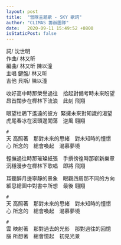```yaml
---
layout: post
title:  "營隊主題歌 - SKY 歌詞"
author: "CLIMAS 籌辦團隊"
date:   2020-09-11 15:49:52 +0800
isStaticPost: false
---
```


<div class="alert alert-info">
  詞/ 沈世明<br>
  作曲/ 林又昕<br>
  編曲/ 林又昕 陳以潼<br>
  主唱 鍵盤/ 林又昕<br>
  吉他 貝斯/ 陳以潼
</div>

收好高中時那榮譽過往　拾起對備考時未來盼望  
昂首闊步在椰林下流浪　此刻 飛翔  

眼望杜鵑下遙遠的彼方  緊擁未來對知識的渴望  
虎尾春冰在溪頭邊闖蕩　逆風 翱翔  

`#`  
天 高照著　那對未來的思緒　對未知時的憧憬  
心 所念的　總會喚起　渴慕夢境
<br>

輕撫過往時那璀璨紙張　手撰徬徨時那嶄新樂章  
沉穩漫步在椰林下歌唱　即將 飛翔
<br>

耳聽醉月邊寧靜的景象　眼觀四周那不同的方向  
細思總圖中對書中所想　最後 翱翔
<br>

`#`   
天 高照著　那對未來的思緒　對未知時的憧憬  
心 所念的　總會喚起　渴慕夢境
<br>

`#`  
雲 映射著　那對過去的光影　那對過往的回憶  
腦 所想著　總會憶起　初見光景